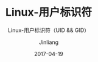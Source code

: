 ---
layout:     post                    # 使用的布局
title:      Linux-用户标识符           # 标题 
subtitle:   Linux-用户标识符（UID && GID） 
date:       2017-04-19              # 时间
author:     Jinliang                      # 作者
header-img: img/post-bg-yun.jpg    #这篇文章标题背景图片
catalog: true                       # 是否归档
mathjax: true                       #是否显示公式
tags:                               #标签
    - Linux
---